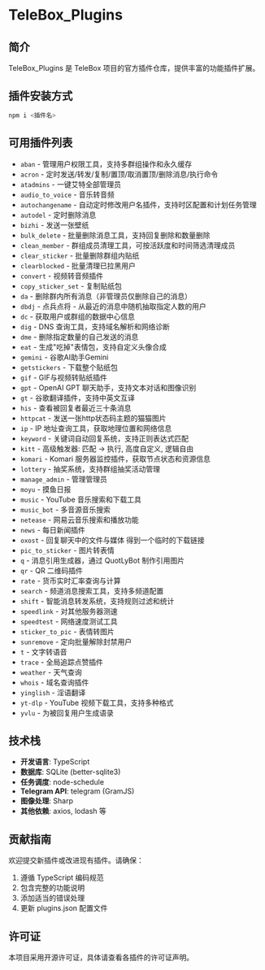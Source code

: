 # TeleBox_Plugins

## 简介
TeleBox_Plugins 是 TeleBox 项目的官方插件仓库，提供丰富的功能插件扩展。

## 插件安装方式
```bash
npm i <插件名>
```

## 可用插件列表
- `aban` - 管理用户权限工具，支持多群组操作和永久缓存  
- `acron` - 定时发送/转发/复制/置顶/取消置顶/删除消息/执行命令  
- `atadmins` - 一键艾特全部管理员  
- `audio_to_voice` - 音乐转音频  
- `autochangename` - 自动定时修改用户名插件，支持时区配置和计划任务管理  
- `autodel` - 定时删除消息  
- `bizhi` - 发送一张壁纸  
- `bulk_delete` - 批量删除消息工具，支持回复删除和数量删除  
- `clean_member` - 群组成员清理工具，可按活跃度和时间筛选清理成员  
- `clear_sticker` - 批量删除群组内贴纸  
- `clearblocked` - 批量清理已拉黑用户  
- `convert` - 视频转音频插件  
- `copy_sticker_set` - 复制贴纸包  
- `da` - 删除群内所有消息（非管理员仅删除自己的消息）  
- `dbdj` - 点兵点将 - 从最近的消息中随机抽取指定人数的用户  
- `dc` - 获取用户或群组的数据中心信息  
- `dig` - DNS 查询工具，支持域名解析和网络诊断  
- `dme` - 删除指定数量的自己发送的消息  
- `eat` - 生成"吃掉"表情包，支持自定义头像合成  
- `gemini` - 谷歌AI助手Gemini  
- `getstickers` - 下载整个贴纸包  
- `gif` - GIF与视频转贴纸插件  
- `gpt` - OpenAI GPT 聊天助手，支持文本对话和图像识别  
- `gt` - 谷歌翻译插件，支持中英文互译  
- `his` - 查看被回复者最近三十条消息  
- `httpcat` - 发送一张http状态码主题的猫猫图片  
- `ip` - IP 地址查询工具，获取地理位置和网络信息  
- `keyword` - 关键词自动回复系统，支持正则表达式匹配  
- `kitt` - 高级触发器: 匹配 -> 执行, 高度自定义, 逻辑自由  
- `komari` - Komari 服务器监控插件，获取节点状态和资源信息  
- `lottery` - 抽奖系统，支持群组抽奖活动管理  
- `manage_admin` - 管理管理员  
- `moyu` - 摸鱼日报  
- `music` - YouTube 音乐搜索和下载工具  
- `music_bot` - 多音源音乐搜索  
- `netease` - 网易云音乐搜索和播放功能  
- `news` - 每日新闻插件  
- `oxost` - 回复聊天中的文件与媒体 得到一个临时的下载链接  
- `pic_to_sticker` - 图片转表情  
- `q` - 消息引用生成器，通过 QuotLyBot 制作引用图片  
- `qr` - QR 二维码插件  
- `rate` - 货币实时汇率查询与计算  
- `search` - 频道消息搜索工具，支持多频道配置  
- `shift` - 智能消息转发系统，支持规则过滤和统计  
- `speedlink` - 对其他服务器测速  
- `speedtest` - 网络速度测试工具  
- `sticker_to_pic` - 表情转图片  
- `sunremove` - 定向批量解除封禁用户  
- `t` - 文字转语音  
- `trace` - 全局追踪点赞插件  
- `weather` - 天气查询  
- `whois` - 域名查询插件  
- `yinglish` - 淫语翻译  
- `yt-dlp` - YouTube 视频下载工具，支持多种格式  
- `yvlu` - 为被回复用户生成语录  

## 技术栈

- **开发语言**: TypeScript
- **数据库**: SQLite (better-sqlite3)
- **任务调度**: node-schedule
- **Telegram API**: telegram (GramJS)
- **图像处理**: Sharp
- **其他依赖**: axios, lodash 等

## 贡献指南

欢迎提交新插件或改进现有插件。请确保：
1. 遵循 TypeScript 编码规范
2. 包含完整的功能说明
3. 添加适当的错误处理
4. 更新 plugins.json 配置文件

## 许可证

本项目采用开源许可证，具体请查看各插件的许可证声明。
